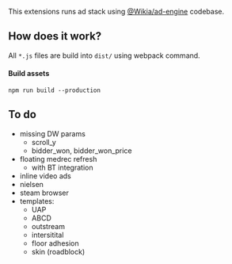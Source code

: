 This extensions runs ad stack using [@Wikia/ad-engine](https://github.com/Wikia/ad-engine) codebase.

## How does it work?

All `*.js` files are build into `dist/` using webpack command.

#### Build assets

`npm run build --production`

## To do

- missing DW params
  - scroll_y
  - bidder_won, bidder_won_price
- floating medrec refresh
  - with BT integration
- inline video ads
- nielsen
- steam browser
- templates:
  - UAP
  - ABCD
  - outstream
  - intersitital
  - floor adhesion
  - skin (roadblock)
